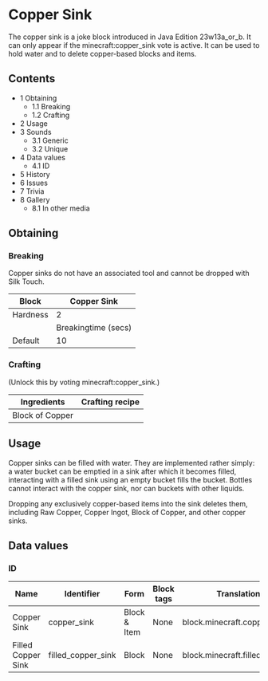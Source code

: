 # Copper Sink
The copper sink is a joke block introduced in Java Edition 23w13a_or_b. It can only appear if the minecraft:copper_sink vote is active. It can be used to hold water and to delete copper-based blocks and items.

## Contents
- 1 Obtaining
	- 1.1 Breaking
	- 1.2 Crafting
- 2 Usage
- 3 Sounds
	- 3.1 Generic
	- 3.2 Unique
- 4 Data values
	- 4.1 ID
- 5 History
- 6 Issues
- 7 Trivia
- 8 Gallery
	- 8.1 In other media

## Obtaining
### Breaking
Copper sinks do not have an associated tool and cannot be dropped with Silk Touch.

| Block    | Copper Sink         |
|----------|---------------------|
| Hardness | 2                   |
|          | Breakingtime (secs) |
| Default  | 10                  |

### Crafting
(Unlock this by voting minecraft:copper_sink.)

| Ingredients     | Crafting recipe |
|-----------------|-----------------|
| Block of Copper |                 |

## Usage
Copper sinks can be filled with water. They are implemented rather simply: a water bucket can be emptied in a sink after which it becomes filled, interacting with a filled sink using an empty bucket fills the bucket. Bottles cannot interact with the copper sink, nor can buckets with other liquids.

Dropping any exclusively copper-based items into the sink deletes them, including Raw Copper, Copper Ingot, Block of Copper, and other copper sinks.

## Data values
### ID
| Name               | Identifier         | Form         | Block tags | Translation key                    |
|--------------------|--------------------|--------------|------------|------------------------------------|
| Copper Sink        | copper_sink        | Block & Item | None       | block.minecraft.copper_sink        |
| Filled Copper Sink | filled_copper_sink | Block        | None       | block.minecraft.filled_copper_sink |

